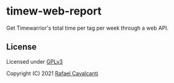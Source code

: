 # timew-web-report

Get Timewarrior's total time per tag per week through a web API.

## License

Licensed under [GPLv3](LICENSE)

Copyright (C) 2021 [Rafael Cavalcanti](https://rafaelc.org/)
